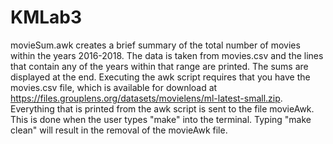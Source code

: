 # KMLab3
movieSum.awk creates a brief summary of the total number of movies within the years 2016-2018. The data is taken from movies.csv and the lines that contain any of the years within that range are printed. The sums are displayed at the end. 
Executing the awk script requires that you have the movies.csv file, which is available for download at https://files.grouplens.org/datasets/movielens/ml-latest-small.zip. 
Everything that is printed from the awk script is sent to the file movieAwk. This is done when the user types "make" into the terminal. Typing "make clean" will result in the removal of the movieAwk file. 
